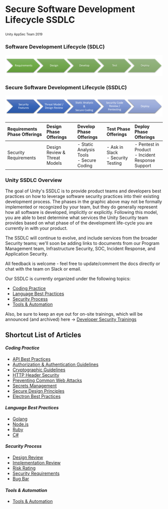 # Secure Software Development Lifecycle SSDLC
<font size="-2">Unity AppSec Team 2019</font>

### Software Development Lifecycle (SDLC)
![Software Development Lifecycle Diagram](images/sdlc%20process%20graphic.png "SDLC Diagram")
### Secure Software Development Lifecycle (SSDLC)
![Software Development Lifecycle Diagram](images/ssdlc%20process%20graphic.png "SSDLC Diagram")

| Requirements Phase Offerings | Design Phase Offerings | Develop Phase Offerings | Test Phase Offerings| Deploy Phase Offerings |
| :--- | :--- | :--- | :--- | :--- |
| Security Requirements | Design Review & Threat Models |  - Static Analysis Tools<br> - Secure Coding | - Ask in Slack <br>- Security Testing | - Pentest in Product<br>- Incident Response Support |

### Unity SSDLC Overview

The goal of Unity's SSDLC is to provide product teams and developers best practices on how to leverage software security practices into their existing development process. The phases in the graphic above may not be formally implemented or recognized by your team, but they do generally represent how all software is developed, implicitly or explicitly. Following this model, you are able to best determine what services the Unity Security team provides based on what phase of of the development life-cycle you are currently in with your product.

The SSDLC will continue to evolve, and include services from the broader Security teams; we'll soon be adding links to documents from our Program Management team, Infrastructure Security, SOC, Incident Response, and Application Security.

All feedback is welcome - feel free to update/comment the docs directly or chat with the team on Slack or email.

Our SSDLC is currently organized under the following topics:
- [Coding Practice](./Coding%20Practice)
- [Language Best Practices](./Language%20Best%20Practices)
- [Security Process](./Security%20Process)
- [Tools & Automation](./Tools%20and%20Automation)

Also, be sure to keep an eye out for on-site trainings, which will be announced (and archived) here -> [Developer Security Trainings](./Trainings/readme.md)

## Shortcut List of Articles 
#### _Coding Practice_
- [API Best Practices](./Coding%20Practice/API-Best-Practices.md)
- [Authorization & Authentication Guidelines](./Coding%20Practice/AuthZ-AuthN-Guidelines.md)
- [Cryptographic Guidelines](./Coding%20Practice/Cryptographic-Guidelines.md)
- [HTTP Header Security](./Coding%20Practice/HTTP-Header-Security.md)
- [Preventing Common Web Attacks](./Coding%20Practice/Preventing-Common-Web-Attacks.md)
- [Secrets Management](./Coding%20Practice/Secrets-Management.md)
- [Secure Design Principles](./Coding%20Practice/Secure-Design-Principles.md)
- [Electron Best Practices](./Code%20Practice/Electron-Best-Practices.md)

#### _Language Best Practices_
- [Golang](./Language%20Best%20Practices/Golang-Best-Practices.md)
- [Node.js](./Language%20Best%20Practices/Nodejs-Best-Practices.md)
- [Ruby](./Language%20Best%20Practices/Ruby-Best-Practices.md)
- [C#](./Language%20Best%20Practices/Net-C#-Best-Practices.md)

#### _Security Process_
- [Design Review](./Security%20Process/Design-Review.md)
- [Implementation Review](./Security%20Process/Implementation-Review.md)
- [Risk Rating](./Security%20Process/Risk-Rating.md)
- [Security Requirements](./Security%20Process/Security-Requirements.md)
- [Bug Bar](./Security%20Process/Bug-Bar.md)

#### _Tools & Automation_
- [Tools & Automation](./Tools%20and%20Automation/readme.md)
